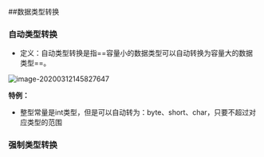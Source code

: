 ##数据类型转换

### 自动类型转换

* 定义：自动类型转换是指==容量小的数据类型可以自动转换为容量大的数据类型==。

![image-20200312145827647](C:\Users\86159\AppData\Roaming\Typora\typora-user-images\image-20200312145827647.png)



**特例：**

* 整型常量是int类型，但是可以自动转为：byte、short、char，只要不超过对应类型的范围

### 强制类型转换

